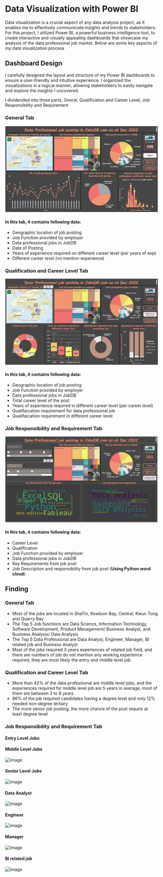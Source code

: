 # Data Visualization with Power BI

Data visualization is a crucial aspect of any data analysis project, as it enables me to effectively communicate insights and trends to stakeholders. 
For this project, I utilized Power BI, a powerful business intelligence tool, to create interactive and visually appealing dashboards that showcase my
analysis of the data professional job market. Below are some key aspects of my data visualization process

## Dashboard Design
I carefully designed the layout and structure of my Power BI dashboards to ensure a user-friendly and intuitive experience. 
I organized the visualizations in a logical manner, allowing stakeholders to easily navigate and explore the insights I uncovered.

I dividended into three parts, Gneral, Qualification and Career Level, Job Responsibility and Requirement

### General Tab


![General](https://github.com/24billys/JobsDB-data-anlysis/blob/main/Excel%20%26%20powerBI%20project/Data%20Visiualization%20(PowerBI)/General.PNG)

#### In this tab, it contains following data:
 - Geographic location of job posting
 - Job Function provided by employer
 - Data professional jobs in JobDB
 - Date of Posting
 - Years of experience required on different career level (per years of exp)
 - Different career level (no mention experience)



### Qualification and Career Level Tab
![Qualification and Career level](https://github.com/24billys/JobsDB-data-anlysis/blob/main/Excel%20%26%20powerBI%20project/Data%20Visiualization%20(PowerBI)/Qualification%20and%20Career%20level.PNG)

#### In this tab, it contains following data:
 - Geographic location of job posting
 - Job Function provided by employer
 - Data professional jobs in JobDB
 - Total career level of the post
 - Years of experience required in different career level (per career level)
 - Qualifaication requirement for data professional job
 - Qualifaication requirement in different career level

### Job Responsibility and Requirement Tab

![Job Requirement](https://github.com/24billys/JobsDB-data-anlysis/blob/main/Excel%20%26%20powerBI%20project/Data%20Visiualization%20(PowerBI)/Job%20Requirement.PNG)

#### In this tab, it contains following data:
 - Career Level
 - Qualification
 - Job Function provided by employer
 - Data professional jobs in JobDB
 - Key Requirements from job post
 - Job Description and responsibility from job post (<b>Using Python word cloud</b>)


## Finding

### General Tab
 - Most of the jobs are located in ShaTin, Kowloon Bay, Central, Kwun Tong and Quarry Bay
 - The Top 5 Job functions are Data Science, Information Technology, Software Development, Product Management/ Business Analyst, and Business Analysis/ Data Analysis
 - The Top 5 Data Professional are Data Analyst, Engineer, Manager, BI related job and Business Analyst
 - Most of the jobs required 3 years experiences of related job field, and there are numbers of job do not mention any working experience required, they are most likely the entry and middle level job

### Qualification and Career Level Tab
 - More than 42% of the data professional are middle level jobs, and the experiences required for middle level job are 5 years in average, most of them are between 3 to 8 years
 - 86% of the job required candidates having a degree level and only 12% needed non-degree tertiary
 - The more senior job posting, the more chance of the post require at least degree level

### Job Responsibility and Requirement Tab
#### Entry Level Jobs


#### Middle Level Jobs
![image](https://github.com/24billys/JobsDB-data-anlysis/assets/134829529/f58cc7cc-d2ae-4e5e-8d5d-fe929b55a292)

#### Senior Level Jobs
![image](https://github.com/24billys/JobsDB-data-anlysis/assets/134829529/f52608ee-e06c-41f1-afb2-0046990d16b4)

#### Data Analyst
![image](https://github.com/24billys/JobsDB-data-anlysis/assets/134829529/6fa0c86c-ef5b-4e38-b4f6-759bb0c39625)

#### Engineer
![image](https://github.com/24billys/JobsDB-data-anlysis/assets/134829529/a05d77af-11f2-4a57-a049-88651f849716)

#### Manager
![image](https://github.com/24billys/JobsDB-data-anlysis/assets/134829529/191938b9-6a8a-45cb-822b-30b60982d386)

#### BI related job
![image](https://github.com/24billys/JobsDB-data-anlysis/assets/134829529/0185fb14-7786-49a4-b4b4-733377c7eab3)
